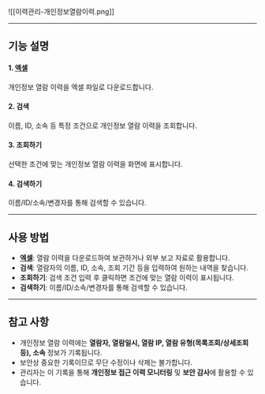 ![[이력관리-개인정보열람이력.png]]

---
## 기능 설명

#### 1. [엑셀](엑셀.md)  
개인정보 열람 이력을 엑셀 파일로 다운로드합니다.

#### 2. 검색  
이름, ID, 소속 등 특정 조건으로 개인정보 열람 이력을 조회합니다.

#### 3. 조회하기  
선택한 조건에 맞는 개인정보 열람 이력을 화면에 표시합니다.

#### 4. 검색하기
이름/ID/소속/변경자를 통해 검색할 수 있습니다.

---

## 사용 방법
- [**엑셀**](엑셀.md): 열람 이력을 다운로드하여 보관하거나 외부 보고 자료로 활용합니다.  
- **검색**: 열람자의 이름, ID, 소속, 조회 기간 등을 입력하여 원하는 내역을 찾습니다.  
- **조회하기**: 검색 조건 입력 후 클릭하면 조건에 맞는 열람 이력이 표시됩니다.  
- **검색하기**: 이름/ID/소속/변경자를 통해 검색할 수 있습니다.
---

## 참고 사항
- 개인정보 열람 이력에는 **열람자, 열람일시, 열람 IP, 열람 유형(목록조회/상세조회 등), 소속** 정보가 기록됩니다.  
- 보안상 중요한 기록이므로 무단 수정이나 삭제는 불가합니다.  
- 관리자는 이 기록을 통해 **개인정보 접근 이력 모니터링** 및 **보안 감사**에 활용할 수 있습니다.  
